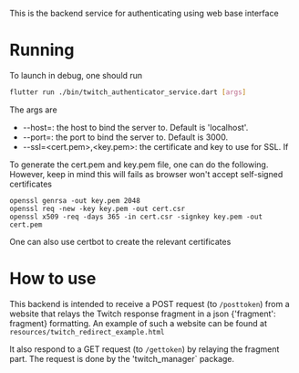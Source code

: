 This is the backend service for authenticating using web base interface 

# Running 

To launch in debug, one should run 
```bash
flutter run ./bin/twitch_authenticator_service.dart [args]
```
The args are
- --host=<host>: the host to bind the server to. Default is 'localhost'.
- --port=<port>: the port to bind the server to. Default is 3000.
- --ssl=<cert.pem>,<key.pem>: the certificate and key to use for SSL. If

To generate the cert.pem and key.pem file, one can do the following. However, keep in mind this will fails as browser won't accept self-signed certificates

    openssl genrsa -out key.pem 2048
    openssl req -new -key key.pem -out cert.csr
    openssl x509 -req -days 365 -in cert.csr -signkey key.pem -out cert.pem

One can also use certbot to create the relevant certificates

# How to use

This backend is intended to receive a POST request (to `/posttoken`) from a website that relays the Twitch response fragment in a json {'fragment': fragment} formatting. An example of such a website can be found at `resources/twitch_redirect_example.html`

It also respond to a GET request (to `/gettoken`) by relaying the fragment part. The request is done by the 'twitch_manager` package. 
